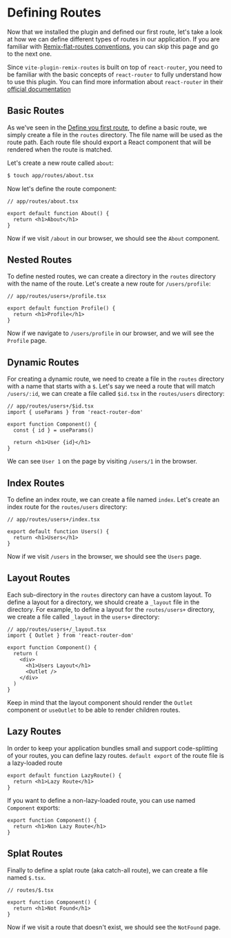 # Defining Routes

Now that we installed the plugin and defined our first route, let's take a look at how we can define different types of routes in our application. If you are
familiar with [Remix-flat-routes conventions](https://github.com/kiliman/remix-flat-routes),
you can skip this page and go to the next one.

Since `vite-plugin-remix-routes` is built on top of `react-router`, you need to
be familiar with the basic concepts of `react-router` to fully understand how to
use this plugin. You can find more information about `react-router` in their
[official documentation](https://reactrouter.com/en/main/start/concepts)

## Basic Routes

As we've seen in the [Define you first route](/guides/getting-started.html#step-2-define-your-first-route), to define a basic route, we simply create a file in the `routes` directory. The file name will be used as the route path. Each route file should export a React component that will be rendered when the route is matched.

Let's create a new route called `about`:

```bash
$ touch app/routes/about.tsx
```

Now let's define the route component:

```tsx
// app/routes/about.tsx

export default function About() {
  return <h1>About</h1>
}
```

Now if we visit `/about` in our browser, we should see the `About` component.

## Nested Routes

To define nested routes, we can create a directory in the `routes` directory
with the name of the route. Let's create a new route for `/users/profile`:

```tsx
// app/routes/users+/profile.tsx

export default function Profile() {
  return <h1>Profile</h1>
}
```

Now if we navigate to `/users/profile` in our browser, and we will see the
`Profile` page.

## Dynamic Routes

For creating a dynamic route, we need to create a file in the `routes` directory
with a name that starts with a `$`. Let's say we need a route that will match
`/users/:id`, we can create a file called `$id.tsx` in the `routes/users`
directory:

```tsx
// app/routes/users+/$id.tsx
import { useParams } from 'react-router-dom'

export function Component() {
  const { id } = useParams()

  return <h1>User {id}</h1>
}
```

We can see `User 1` on the page by visiting `/users/1` in the browser.

## Index Routes

To define an index route, we can create a file named `index`. Let's create an
index route for the `routes/users` directory:

```tsx
// app/routes/users+/index.tsx

export default function Users() {
  return <h1>Users</h1>
}
```

Now if we visit `/users` in the browser, we should see the `Users` page.

## Layout Routes

Each sub-directory in the `routes` directory can have a custom layout. To define a layout for a directory, we should create a `_layout` file in the directory. For example, to define a layout for the `routes/users+` directory, we create a file called `_layout` in the `users+` directory:

```tsx
// app/routes/users+/_layout.tsx
import { Outlet } from 'react-router-dom'

export function Component() {
  return (
    <div>
      <h1>Users Layout</h1>
      <Outlet />
    </div>
  )
}
```

Keep in mind that the layout component should render the `Outlet` component or `useOutlet` to be able to render children routes.

## Lazy Routes

In order to keep your application bundles small and support code-splitting of your routes, you can define lazy routes. `default export` of the route file is a lazy-loaded route

```tsx
export default function LazyRoute() {
  return <h1>Lazy Route</h1>
}
```

If you want to define a non-lazy-loaded route, you can use named `Component` exports:

```tsx
export function Component() {
  return <h1>Non Lazy Route</h1>
}
```


## Splat Routes

Finally to define a splat route (aka catch-all route), we can create a file
named `$.tsx`.

```tsx
// routes/$.tsx

export function Component() {
  return <h1>Not Found</h1>
}
```

Now if we visit a route that doesn't exist, we should see the `NotFound` page.
